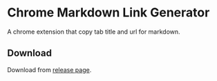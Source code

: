 # Chrome Markdown Link Generator 

A chrome extension that copy tab title and url for markdown.

## Download

Download from [release page](https://github.com/sh4869/ChromeMarkdownLinkGenerator/releases).